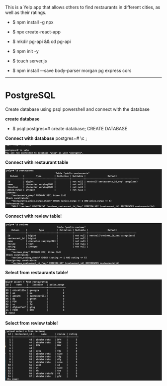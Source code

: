 This is a Yelp app that allows others to find restaurants in different cities, as well as their ratings.

- $ npm install -g npx
- $ npx create-react-app

- $ mkdir pg-api && cd pg-api
- $ npm init -y
- $ touch server.js
- $ npm install --save body-parser morgan pg express cors

---

# PostgreSQL

Create database using psql powershell and connect with the database

**create database**

- $ psql
  postgres=# create database;
  CREATE DATABASE

**Connect with database**
postgres=# \c ;

![](psqlImage/connect.png)

**Connect with restaurant table**

![](psqlImage/restaurants.png)

**Connect with review table**!

![](psqlImage/review.png)

**Select from restaurants table**!

![](psqlImage/select.png)

**Select from review table**!

![](psqlImage/connectr.png)
